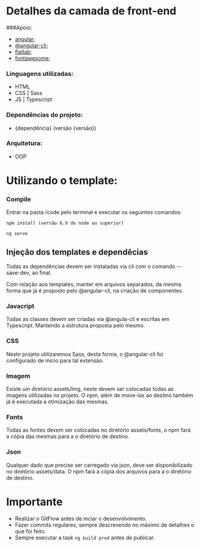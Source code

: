 # Detalhes da camada de front-end

###Apoio: 

  - [angular](https://angular.io/);
  - [@angular-cli](https://cli.angular.io/);
  - [flatlab](http://thevectorlab.net/flatlab/#);
  - [fontawesome](http://fontawesome.io/);


### Linguagens utilizadas:
  - HTML
  - CSS | Sass
  - JS | Typescript
  
### Dependências do projeto: 
  - {dependência} (versão {versão})

### Arquitetura:
  - OOP


# Utilizando o template:

### Compile

Entrar na pasta /code pelo terminal e executar os seguintes comandos: 

	npm install (versão 6.9 do node ou superior)

	ng serve

## Injeção dos templates e dependêcias

Todas as dependências devem ser instaladas via cli com o comando --save-dev, ao final.

Com relação aos templates, manter em arquivos separados, da mesma forma que já é proposto pelo @angular-cli, na criação de componentes.

### Javacript

Todas as classes devem ser criadas via @angula-cli e escritas em Typescript. Mantendo a estrutura proposta pelo mesmo.
	
### CSS

Neste projeto utilizaremos Sass, desta forma, o @angular-cli foi configurado de inicio para tal extensão.

### Imagem

Existe um diretório assets/img, neste devem ser colocadas todas as imagens utilizadas no projeto.
O npm, além de move-las ao destino também já é executada a otimização das mesmas.

### Fonts

Todas as fontes devem ser colocadas no diretório assets/fonts, o npm fará a cópia das mesmas para a o diretório de destino.

### Json

Qualquer dado que precise ser carregado via json, deve ser disponibilizado no diretório assets/data. 
O npm fará a cópia dos arquivos para a o diretório de destino.

# Importante

- Realizar o GitFlow antes de inciar o desenvolvimento.
- Fazer commits regulares, sempre descrevendo no máximo de detalhes o que foi feito.
- Sempre executar a task ```ng build prod``` antes de publicar.






